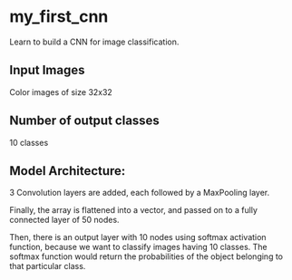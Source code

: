 # my_first_cnn

Learn to build a CNN for image classification.

## Input Images
Color images of size 32x32

## Number of output classes
10 classes

## Model Architecture:
3 Convolution layers are added, each followed by a MaxPooling layer.

Finally, the array is flattened into a vector, and passed on to a fully connected layer of 50 nodes.

Then, there is an output layer with 10 nodes using softmax activation function, because we want to classify images having 10 classes. The softmax function would return the probabilities of the object belonging to that particular class.
